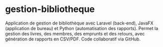 # gestion-bibliotheque
Application de gestion de bibliothèque avec Laravel (back-end), JavaFX (application de bureau) et Python (automatisation des rapports). Permet la gestion des livres, des membres, des emprunts et des retours, avec génération de rapports en CSV/PDF. Code collaboratif via GitHub.
